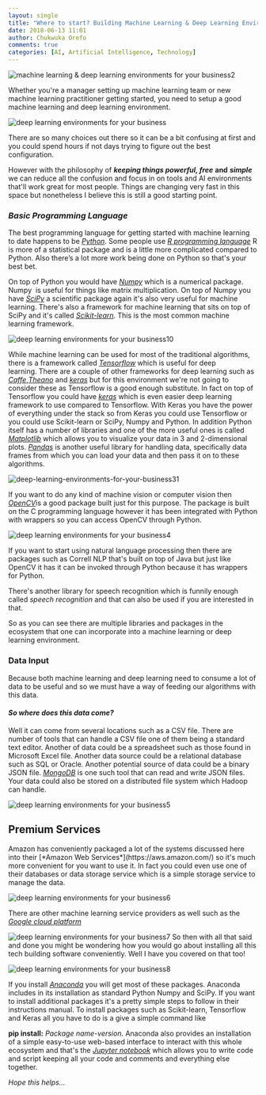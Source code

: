 ```yaml
---
layout: single
title: "Where to start? Building Machine Learning & Deep Learning Environments for your Business"
date: 2018-06-13 11:01
author: Chukwuka Orefo
comments: true
categories: [AI, Artificial Intelligence, Technology]
---
```


![machine learning & deep learning environments for your business2](/images/wherebusiness2.png "where to start")

Whether you're a manager setting up machine learning team or new machine learning practitioner getting started, you need to setup a good machine learning and deep learning environment.

![deep learning environments for your business](/images/wherebusiness.png "many roads")

There are so many choices out there so it can be a bit confusing at first and you could spend hours if not days trying to figure out the best configuration.

However with the philosophy of ***keeping things powerful, free*** __and__ ***simple*** we can reduce all the confusion and focus in on tools and AI environments that'll work great for most people. Things are changing very fast in this space but nonetheless I believe this is still a good starting point.

### _Basic Programming Language_
The best programming language for getting started with machine learning to date happens to be [*Python*](https://www.python.org/). Some people use [*R programming language*](https://www.r-project.org/) R is more of a statistical package and is a little more complicated compared to Python. Also there’s a lot more work being done on Python so that's your best bet.

On top of Python you would have [*Numpy*](http://www.numpy.org/) which is a numerical package. Numpy  is useful for things like matrix multiplication. On top of Numpy you have [*SciPy*](https://www.scipy.org/) a scientific package again it's also very useful for machine learning. There's also a framework for machine learning that sits on top of SciPy and it's called [*Scikit-learn*](http://scikit-learn.org/). This is the most common machine learning framework.

![deep learning environments for your business10](/images/wherebusiness10.png "machine learning stack")

While machine learning can be used for most of the traditional algorithms, there is a framework called [*Tensorflow*](https://www.tensorflow.org/) which is useful for deep learning. There are a couple of other frameworks for deep learning such as [*Caffe*](http://caffe.berkeleyvision.org/),[*Theano*](http://deeplearning.net/software/theano/) and  [*keras*](https://keras.io/)  but for this environment we're not going to consider these as Tensorflow is a good enough substitute. In fact on top of Tensorflow you could have [*keras*](https://keras.io/) which is even easier deep learning framework to use compared to Tensorflow. With Keras you have the power of everything under the stack so from Keras you could use Tensorflow or you could use Scikit-learn or SciPy, Numpy and Python. In addition Python itself has a number of libraries and one of the more useful ones is called [*Matplotlib*](https://matplotlib.org/) which allows you to visualize your data in 3 and 2-dimensional plots. [*Pandas*](https://pandas.pydata.org/) is another useful library for handling data, specifically data frames from which you can load your data and then pass it on to these algorithms.

![deep-learning-environments-for-your-business31](/images/where-to-start-building-machine-learning-deep-learning-environments-for-your-business31.png)

If you want to do any kind of machine vision or computer vision then [*OpenCV*](https://opencv.org)is a good package built just for this purpose. The package is built on the C programming language however it has been integrated with Python with wrappers so you can access OpenCV through Python.

![deep learning environments for your business4](/images/wherebusiness4.png "opencv with python")

If you want to start using natural language processing then there are packages such as Correll NLP that's built on top of Java but just like OpenCV it has it can be invoked through Python because it has wrappers for Python.

There's another library for speech recognition which is funnily enough called *speech recognition* and that can also be used if you are interested in that.

So as you can see there are multiple libraries and packages in the ecosystem that one can incorporate into a machine learning or deep learning environment.

### __Data Input__
Because both machine learning and deep learning need to consume a lot of data to be useful and so we must have a way of feeding our algorithms with this data.

#### _So where does this data come?_
Well it can come from several locations such as a CSV file. There are number of tools that can handle a CSV file one of them being a standard text editor. Another of data could be a spreadsheet such as those found in Microsoft Excel file. Another data source could be a relational database such as SQL or Oracle. Another potential source of data could be a binary JSON file. [*MongoDB*](https://www.mongodb.com/) is one such tool that can read and write JSON files. Your data could also be stored on a distributed file system which Hadoop can handle.

![deep learning environments for your business5](/images/wherebusiness5.png "machine learning stack")
<h2>Premium Services</h2>
Amazon has conveniently packaged a lot of the systems discussed here into their [*Amazon Web Services*](https://aws.amazon.com/) so it's much more convenient for you want to use it. In fact you could even use one of their databases or data storage service which is a simple storage service to manage the data.

![deep learning environments for your business6](/images/wherebusiness6.png "machine learning stack")

There are other machine learning service providers as well such as the [*Google cloud platform*](https://cloud.google.com/)

![deep learning environments for your business7](/images/wherebusiness7.png "machine learning with google cloud platform")
So then with all that said and done you might be wondering how you would go about installing all this tech building software conveniently. Well I have you covered on that too!

![deep learning environments for your business8](/images/wherebusiness8.png "anaconda programing & package")

If you install [*Anaconda*](https://anaconda.org/) you will get most of these packages. Anaconda includes in its installation as standard Python Numpy and SciPy. If you want to install additional packages it's a pretty simple steps to follow in their instructions manual. To install packages such as Scikit-learn, Tensorflow and Keras all you have to do is a give a simple command like

__pip install:__ *Package name-version*. Anaconda also provides an installation of a simple easy-to-use web-based interface to interact with this whole ecosystem and that's the [*Jupyter notebook*](http://jupyter.org/) which allows you to write code and script keeping all your code and comments and everything else together.

_Hope this helps..._
